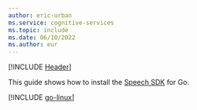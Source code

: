 ```yaml
---
author: eric-urban
ms.service: cognitive-services
ms.topic: include
ms.date: 06/10/2022
ms.author: eur
---
```


[!INCLUDE [Header](../../common/go.md)]

This guide shows how to install the [Speech SDK](~/articles/ai-services/speech-service/speech-sdk.md) for Go. 

[!INCLUDE [go-linux](go-linux.md)]

